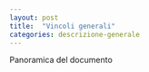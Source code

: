 ```yaml
---
layout: post
title:  "Vincoli generali"
categories: descrizione-generale
---
```


Panoramica del documento